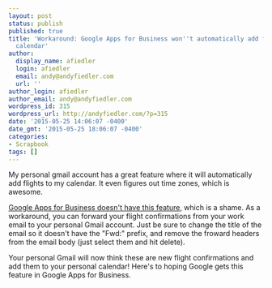 ```yaml
---
layout: post
status: publish
published: true
title: 'Workaround: Google Apps for Business won''t automatically add flights to your
  calendar'
author:
  display_name: afiedler
  login: afiedler
  email: andy@andyfiedler.com
  url: ''
author_login: afiedler
author_email: andy@andyfiedler.com
wordpress_id: 315
wordpress_url: http://andyfiedler.com/?p=315
date: '2015-05-25 14:06:07 -0400'
date_gmt: '2015-05-25 18:06:07 -0400'
categories:
- Scrapbook
tags: []
---
```

My personal gmail account has a great feature where it will automatically add flights to my calendar. It even figures out time zones, which is awesome.

<a href="https://support.google.com/calendar/answer/6084018?hl=en" target="_blank">Google Apps for Business doesn't have this feature</a>, which is a shame. As a workaround, you can forward your flight confirmations from your work email to your personal Gmail account. Just be sure to change the title of the email so it doesn't have the "Fwd:" prefix, and remove the froward headers from the email body (just select them and hit delete).

Your personal Gmail will now think these are new flight confirmations and add them to your personal calendar! Here's to hoping Google gets this feature in Google Apps for Business.
